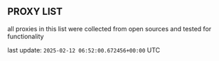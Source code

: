 ## PROXY LIST

all proxies in this list were collected from open sources and tested for functionality

last update: `2025-02-12 06:52:00.672456+00:00` UTC